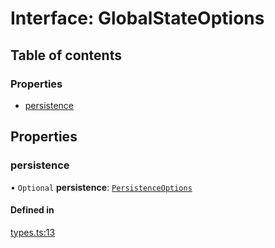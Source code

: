 # Interface: GlobalStateOptions

## Table of contents

### Properties

- [persistence](GlobalStateOptions.md#persistence)

## Properties

### persistence

• `Optional` **persistence**: [`PersistenceOptions`](PersistenceOptions.md)

#### Defined in

[types.ts:13](https://github.com/foobaragency/react-global-state/blob/6f4ee1a9/src/types.ts#L13)
